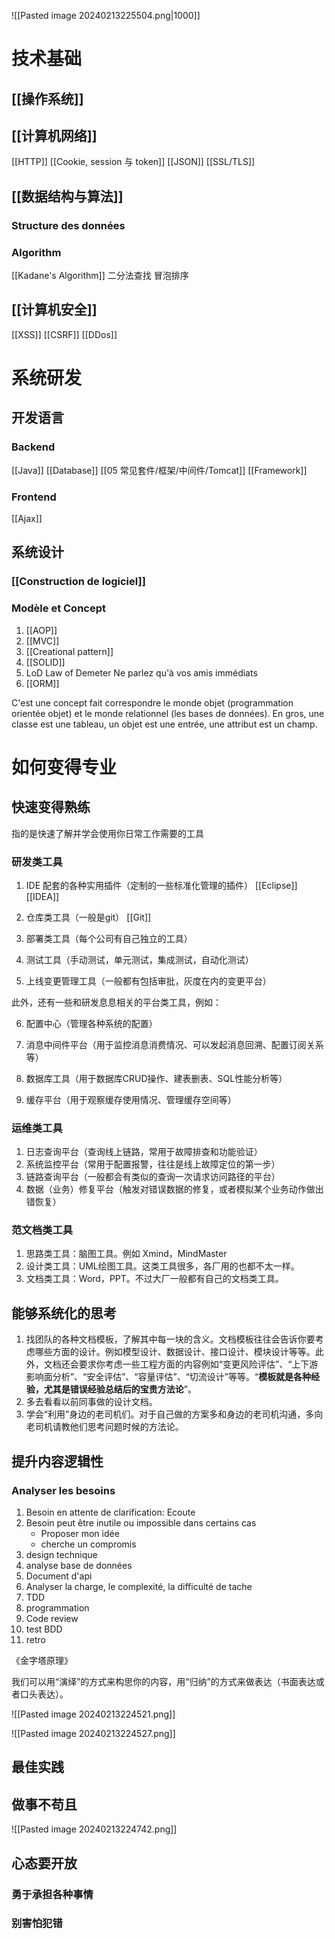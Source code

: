 
![[Pasted image 20240213225504.png|1000]]

# 技术基础

## [[操作系统]]

## [[计算机网络]]

[[HTTP]]
[[Cookie, session 与 token]]
[[JSON]]
[[SSL/TLS]]

## [[数据结构与算法]]

### Structure des données

### Algorithm

[[Kadane's Algorithm]]
二分法查找
冒泡排序

## [[计算机安全]]

[[XSS]]
[[CSRF]]
[[DDos]]

# 系统研发

## 开发语言

### Backend

[[Java]]
[[Database]]
[[05 常见套件/框架/中间件/Tomcat]]
[[Framework]]

### Frontend

[[Ajax]]

## 系统设计

### [[Construction de logiciel]]

### Modèle et Concept

1. [[AOP]]
2. [[MVC]]
3. [[Creational pattern]]
4. [[SOLID]] 
5. LoD Law of Demeter Ne parlez qu'à vos amis immédiats
6. [[ORM]]

C'est une concept fait correspondre le monde objet (programmation orientée objet) et le monde relationnel (les bases de données). En gros, une classe est une tableau, un objet est une entrée, une attribut est un champ.

# 如何变得专业

## 快速变得熟练

指的是快速了解并学会使用你日常工作需要的工具

### 研发类工具

1. IDE 配套的各种实用插件（定制的一些标准化管理的插件）
	[[Eclipse]] [[IDEA]]

2. 仓库类工具（一般是git）
	[[Git]]

3. 部署类工具（每个公司有自己独立的工具）

4. 测试工具（手动测试，单元测试，集成测试，自动化测试）

5. 上线变更管理工具（一般都有包括审批，灰度在内的变更平台）

此外，还有一些和研发息息相关的平台类工具，例如：

6. 配置中心（管理各种系统的配置）

7. 消息中间件平台（用于监控消息消费情况、可以发起消息回溯、配置订阅关系等）

8. 数据库工具（用于数据库CRUD操作、建表删表、SQL性能分析等）

9. 缓存平台（用于观察缓存使用情况、管理缓存空间等）

### 运维类工具

1. 日志查询平台（查询线上链路，常用于故障排查和功能验证）  
2. 系统监控平台（常用于配置报警，往往是线上故障定位的第一步）  
3. 链路查询平台（一般都会有类似的查询一次请求访问路径的平台）
4. 数据（业务）修复平台（触发对错误数据的修复，或者模拟某个业务动作做出错恢复）

### 范文档类工具

1. 思路类工具：脑图工具。例如 Xmind，MindMaster
2. 设计类工具：UML绘图工具。这类工具很多，各厂用的也都不太一样。
3. 文档类工具：Word，PPT。不过大厂一般都有自己的文档类工具。

## 能够系统化的思考

1. 找团队的各种文档模板，了解其中每一块的含义。文档模板往往会告诉你要考虑哪些方面的设计。例如模型设计、数据设计、接口设计、模块设计等等。此外，文档还会要求你考虑一些工程方面的内容例如“变更风险评估”、“上下游影响面分析”、“安全评估”、“容量评估”、“切流设计”等等。“**模板就是各种经验，尤其是错误经验总结后的宝贵方法论**”。
2. 多去看看以前同事做的设计文档。
3. 学会“利用”身边的老司机们。对于自己做的方案多和身边的老司机沟通，多向老司机请教他们思考问题时候的方法论。

## 提升内容逻辑性
### Analyser les besoins

1. Besoin en attente de clarification: Ecoute
2. Besoin peut être inutile ou impossible dans certains cas
	- Proposer mon idée
	- cherche un compromis
3. design technique
4. analyse base de données
5. Document d'api
6. Analyser la charge, le complexité, la difficulté de tache
7. TDD
8. programmation
9. Code review
10. test BDD
11. retro

《金字塔原理》

我们可以用“演绎”的方式来构思你的内容，用“归纳”的方式来做表达（书面表达或者口头表达）。

![[Pasted image 20240213224521.png]]

![[Pasted image 20240213224527.png]]

## 最佳实践

## 做事不苟且

![[Pasted image 20240213224742.png]]

## 心态要开放

### 勇于承担各种事情

### 别害怕犯错

